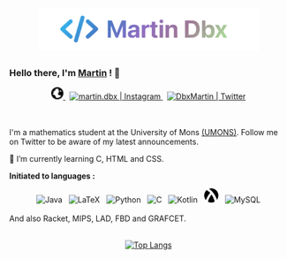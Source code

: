 <h1 align="center">
  <img alt="Martin Dbx" width="400px" src="resources/banner.png">
</h1>

### Hello there, I'm [Martin](https://github.com/MartinDbx) ! 👋

<div align="center">
  <a href="https://martin-dbx.webflow.io">
    <img alt="MARTIN DBX" width="22px" src="https://raw.githubusercontent.com/iconic/open-iconic/master/svg/globe.svg" />
  <a />
  &nbsp;
  <a href="https://open.spotify.com/user/215waouqadi3e4kvsmzxbjqba?si=g8U4rfsGRyiWR9yaEPBdrg">
    <img alt="martin.dbx | Instagram" width="22px" src="https://simpleicons.org/icons/spotify.svg" />
  <a />
  &nbsp;
  <a href="https://twitter.com/DbxMartin">
    <img alt="DbxMartin | Twitter" width="22px" src="https://simpleicons.org/icons/twitter.svg" />
  <a />
</div>
<br />
<br />


I'm a mathematics student at the University of Mons [(UMONS)](https://web.umons.ac.be/fr/). Follow me on Twitter to be aware of my latest announcements.

🌱 I’m currently learning C, HTML and CSS.
</br >

**Initiated to languages :**
<div align="center">
<img alt="Java" width="26px" src="https://simpleicons.org/icons/java.svg" />
&nbsp;
<img alt="LaTeX" width="26px" src="https://simpleicons.org/icons/latex.svg">
&nbsp;
<img alt="Python" width="26px" src="https://simpleicons.org/icons/python.svg" />
&nbsp;
<img alt="C" width="26px" src="https://simpleicons.org/icons/c.svg">
&nbsp;
<img alt="Kotlin" width="26px" src="https://simpleicons.org/icons/kotlin.svg">
&nbsp;
<img alt="Racket" width="26px" src="resources/racket.png" />
&nbsp;
<img alt="MySQL" width="26px" src="https://simpleicons.org/icons/mysql.svg" />
</div>
</br >
And also Racket, MIPS, LAD, FBD and GRAFCET.

<br />
<br />

<div align="center">

[![Top Langs](https://github-readme-stats.vercel.app/api/top-langs/?username=MartinDbx&layout=compact)](https://github.com/anuraghazra/github-readme-stats)
</div>
